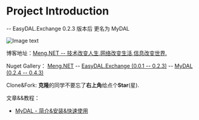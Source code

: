 # Project Introduction 
  -- EasyDAL.Exchange 0.2.3 版本后 更名为 MyDAL 

![Image text](https://github.com/liumeng0403/MyDAL/blob/master/MyDAL/Others/MyDAL.png)

博客地址：<a href="https://www.cnblogs.com/Meng-NET/p/8963476.html" target="_blank">Meng.NET -- 技术改变人生,网络改变生活,信息改变世界.</a>

Nuget Gallery： 
<a href="https://www.nuget.org/profiles/Meng.NET" target="_blank">Meng.NET</a> -- 
<a href="https://www.nuget.org/packages/EasyDAL.Exchange/" target="_blank">EasyDAL.Exchange (0.0.1 -- 0.2.3)</a> -- 
<a href="https://www.nuget.org/packages/MyDAL/" target="_blank">MyDAL (0.2.4 -- 0.4.3)</a>

Clone&Fork:  <b>克隆</b>的同学不要忘了<b>右上角</b>给点个<b>Star</b>(星).

文章&&教程：<br/>
* <a href="https://www.cnblogs.com/Meng-NET/p/9831746.html" target="_blank">MyDAL - 简介&安装&快速使用</a>
